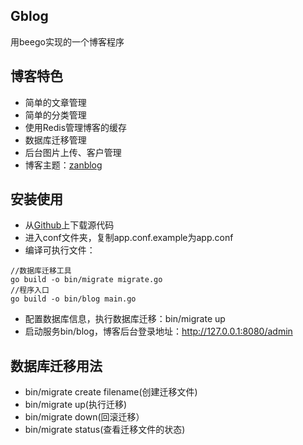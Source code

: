 ## Gblog
用beego实现的一个博客程序

## 博客特色
- 简单的文章管理
- 简单的分类管理
- 使用Redis管理博客的缓存
- 数据库迁移管理
- 后台图片上传、客户管理
- 博客主题：[zanblog](http://www.yeahzan.com/zanblog)

## 安装使用
- 从[Github](https://github.com/markbest/Gblog)上下载源代码
- 进入conf文件夹，复制app.conf.example为app.conf
- 编译可执行文件：
```
//数据库迁移工具
go build -o bin/migrate migrate.go
//程序入口
go build -o bin/blog main.go
```
- 配置数据库信息，执行数据库迁移：bin/migrate up
- 启动服务bin/blog，博客后台登录地址：http://127.0.0.1:8080/admin

## 数据库迁移用法
- bin/migrate create filename(创建迁移文件)
- bin/migrate up(执行迁移)
- bin/migrate down(回滚迁移）
- bin/migrate status(查看迁移文件的状态) 